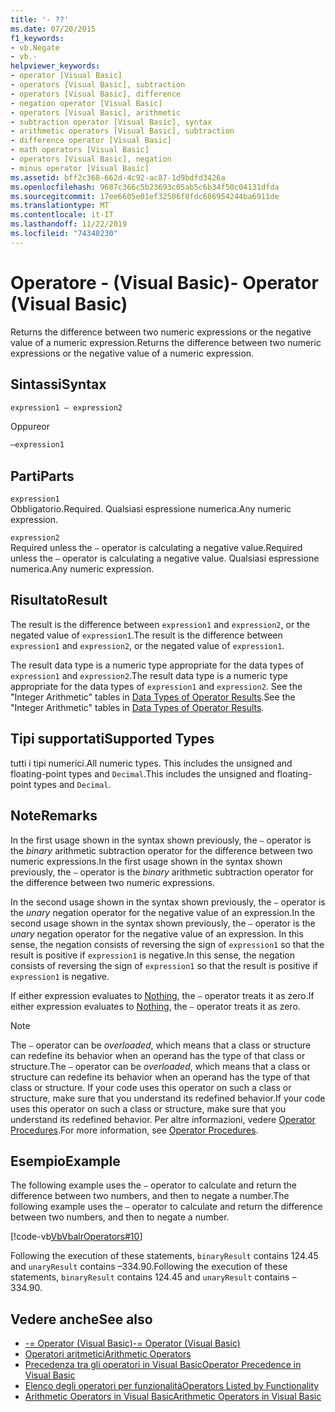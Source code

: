 ```yaml
---
title: '- ??'
ms.date: 07/20/2015
f1_keywords:
- vb.Negate
- vb.-
helpviewer_keywords:
- operator [Visual Basic]
- operators [Visual Basic], subtraction
- operators [Visual Basic], difference
- negation operator [Visual Basic]
- operators [Visual Basic], arithmetic
- subtraction operator [Visual Basic], syntax
- arithmetic operators [Visual Basic], subtraction
- difference operator [Visual Basic]
- math operators [Visual Basic]
- operators [Visual Basic], negation
- minus operator [Visual Basic]
ms.assetid: bff2c368-662d-4c92-ac87-1d9bdfd3426a
ms.openlocfilehash: 9687c366c5b23693c05ab5c6b34f50c04131dfda
ms.sourcegitcommit: 17ee6605e01ef32506f8fdc686954244ba6911de
ms.translationtype: MT
ms.contentlocale: it-IT
ms.lasthandoff: 11/22/2019
ms.locfileid: "74348230"
---
```

# <a name="--operator-visual-basic"></a><span data-ttu-id="bd6d0-102">Operatore - (Visual Basic)</span><span class="sxs-lookup"><span data-stu-id="bd6d0-102">- Operator (Visual Basic)</span></span>
<span data-ttu-id="bd6d0-103">Returns the difference between two numeric expressions or the negative value of a numeric expression.</span><span class="sxs-lookup"><span data-stu-id="bd6d0-103">Returns the difference between two numeric expressions or the negative value of a numeric expression.</span></span>  
  
## <a name="syntax"></a><span data-ttu-id="bd6d0-104">Sintassi</span><span class="sxs-lookup"><span data-stu-id="bd6d0-104">Syntax</span></span>  
  
```vb  
expression1 – expression2
```
  
<span data-ttu-id="bd6d0-105">Oppure</span><span class="sxs-lookup"><span data-stu-id="bd6d0-105">or</span></span>

```vb  
–expression1  
```  
  
## <a name="parts"></a><span data-ttu-id="bd6d0-106">Parti</span><span class="sxs-lookup"><span data-stu-id="bd6d0-106">Parts</span></span>  
 `expression1`  
 <span data-ttu-id="bd6d0-107">Obbligatorio.</span><span class="sxs-lookup"><span data-stu-id="bd6d0-107">Required.</span></span> <span data-ttu-id="bd6d0-108">Qualsiasi espressione numerica.</span><span class="sxs-lookup"><span data-stu-id="bd6d0-108">Any numeric expression.</span></span>  
  
 `expression2`  
 <span data-ttu-id="bd6d0-109">Required unless the `–` operator is calculating a negative value.</span><span class="sxs-lookup"><span data-stu-id="bd6d0-109">Required unless the `–` operator is calculating a negative value.</span></span> <span data-ttu-id="bd6d0-110">Qualsiasi espressione numerica.</span><span class="sxs-lookup"><span data-stu-id="bd6d0-110">Any numeric expression.</span></span>  
  
## <a name="result"></a><span data-ttu-id="bd6d0-111">Risultato</span><span class="sxs-lookup"><span data-stu-id="bd6d0-111">Result</span></span>  
 <span data-ttu-id="bd6d0-112">The result is the difference between `expression1` and `expression2`, or the negated value of `expression1`.</span><span class="sxs-lookup"><span data-stu-id="bd6d0-112">The result is the difference between `expression1` and `expression2`, or the negated value of `expression1`.</span></span>  
  
 <span data-ttu-id="bd6d0-113">The result data type is a numeric type appropriate for the data types of `expression1` and `expression2`.</span><span class="sxs-lookup"><span data-stu-id="bd6d0-113">The result data type is a numeric type appropriate for the data types of `expression1` and `expression2`.</span></span> <span data-ttu-id="bd6d0-114">See the "Integer Arithmetic" tables in [Data Types of Operator Results](../../../visual-basic/language-reference/operators/data-types-of-operator-results.md).</span><span class="sxs-lookup"><span data-stu-id="bd6d0-114">See the "Integer Arithmetic" tables in [Data Types of Operator Results](../../../visual-basic/language-reference/operators/data-types-of-operator-results.md).</span></span>  
  
## <a name="supported-types"></a><span data-ttu-id="bd6d0-115">Tipi supportati</span><span class="sxs-lookup"><span data-stu-id="bd6d0-115">Supported Types</span></span>  
 <span data-ttu-id="bd6d0-116">tutti i tipi numerici.</span><span class="sxs-lookup"><span data-stu-id="bd6d0-116">All numeric types.</span></span> <span data-ttu-id="bd6d0-117">This includes the unsigned and floating-point types and `Decimal`.</span><span class="sxs-lookup"><span data-stu-id="bd6d0-117">This includes the unsigned and floating-point types and `Decimal`.</span></span>  
  
## <a name="remarks"></a><span data-ttu-id="bd6d0-118">Note</span><span class="sxs-lookup"><span data-stu-id="bd6d0-118">Remarks</span></span>  
 <span data-ttu-id="bd6d0-119">In the first usage shown in the syntax shown previously, the `–` operator is the *binary* arithmetic subtraction operator for the difference between two numeric expressions.</span><span class="sxs-lookup"><span data-stu-id="bd6d0-119">In the first usage shown in the syntax shown previously, the `–` operator is the *binary* arithmetic subtraction operator for the difference between two numeric expressions.</span></span>  
  
 <span data-ttu-id="bd6d0-120">In the second usage shown in the syntax shown previously, the `–` operator is the *unary* negation operator for the negative value of an expression.</span><span class="sxs-lookup"><span data-stu-id="bd6d0-120">In the second usage shown in the syntax shown previously, the `–` operator is the *unary* negation operator for the negative value of an expression.</span></span> <span data-ttu-id="bd6d0-121">In this sense, the negation consists of reversing the sign of `expression1` so that the result is positive if `expression1` is negative.</span><span class="sxs-lookup"><span data-stu-id="bd6d0-121">In this sense, the negation consists of reversing the sign of `expression1` so that the result is positive if `expression1` is negative.</span></span>  
  
 <span data-ttu-id="bd6d0-122">If either expression evaluates to [Nothing](../../../visual-basic/language-reference/nothing.md), the `–` operator treats it as zero.</span><span class="sxs-lookup"><span data-stu-id="bd6d0-122">If either expression evaluates to [Nothing](../../../visual-basic/language-reference/nothing.md), the `–` operator treats it as zero.</span></span>  
  
> [!NOTE]
> <span data-ttu-id="bd6d0-123">The `–` operator can be *overloaded*, which means that a class or structure can redefine its behavior when an operand has the type of that class or structure.</span><span class="sxs-lookup"><span data-stu-id="bd6d0-123">The `–` operator can be *overloaded*, which means that a class or structure can redefine its behavior when an operand has the type of that class or structure.</span></span> <span data-ttu-id="bd6d0-124">If your code uses this operator on such a class or structure, make sure that you understand its redefined behavior.</span><span class="sxs-lookup"><span data-stu-id="bd6d0-124">If your code uses this operator on such a class or structure, make sure that you understand its redefined behavior.</span></span> <span data-ttu-id="bd6d0-125">Per altre informazioni, vedere [Operator Procedures](../../../visual-basic/programming-guide/language-features/procedures/operator-procedures.md).</span><span class="sxs-lookup"><span data-stu-id="bd6d0-125">For more information, see [Operator Procedures](../../../visual-basic/programming-guide/language-features/procedures/operator-procedures.md).</span></span>  
  
## <a name="example"></a><span data-ttu-id="bd6d0-126">Esempio</span><span class="sxs-lookup"><span data-stu-id="bd6d0-126">Example</span></span>  
 <span data-ttu-id="bd6d0-127">The following example uses the `–` operator to calculate and return the difference between two numbers, and then to negate a number.</span><span class="sxs-lookup"><span data-stu-id="bd6d0-127">The following example uses the `–` operator to calculate and return the difference between two numbers, and then to negate a number.</span></span>  
  
 [!code-vb[VbVbalrOperators#10](~/samples/snippets/visualbasic/VS_Snippets_VBCSharp/VbVbalrOperators/VB/Class1.vb#10)]  
  
 <span data-ttu-id="bd6d0-128">Following the execution of these statements, `binaryResult` contains 124.45 and `unaryResult` contains –334.90.</span><span class="sxs-lookup"><span data-stu-id="bd6d0-128">Following the execution of these statements, `binaryResult` contains 124.45 and `unaryResult` contains –334.90.</span></span>  
  
## <a name="see-also"></a><span data-ttu-id="bd6d0-129">Vedere anche</span><span class="sxs-lookup"><span data-stu-id="bd6d0-129">See also</span></span>

- [<span data-ttu-id="bd6d0-130">-= Operator (Visual Basic)</span><span class="sxs-lookup"><span data-stu-id="bd6d0-130">-= Operator (Visual Basic)</span></span>](../../../visual-basic/language-reference/operators/subtraction-assignment-operator.md)
- [<span data-ttu-id="bd6d0-131">Operatori aritmetici</span><span class="sxs-lookup"><span data-stu-id="bd6d0-131">Arithmetic Operators</span></span>](../../../visual-basic/language-reference/operators/arithmetic-operators.md)
- [<span data-ttu-id="bd6d0-132">Precedenza tra gli operatori in Visual Basic</span><span class="sxs-lookup"><span data-stu-id="bd6d0-132">Operator Precedence in Visual Basic</span></span>](../../../visual-basic/language-reference/operators/operator-precedence.md)
- [<span data-ttu-id="bd6d0-133">Elenco degli operatori per funzionalità</span><span class="sxs-lookup"><span data-stu-id="bd6d0-133">Operators Listed by Functionality</span></span>](../../../visual-basic/language-reference/operators/operators-listed-by-functionality.md)
- [<span data-ttu-id="bd6d0-134">Arithmetic Operators in Visual Basic</span><span class="sxs-lookup"><span data-stu-id="bd6d0-134">Arithmetic Operators in Visual Basic</span></span>](../../../visual-basic/programming-guide/language-features/operators-and-expressions/arithmetic-operators.md)
